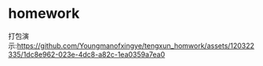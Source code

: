 # homework
打包演示:https://github.com/Youngmanofxingye/tengxun_homwork/assets/120322335/1dc8e962-023e-4dc8-a82c-1ea0359a7ea0
